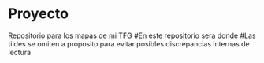 # Proyecto
Repositorio para los mapas de mi TFG
#En este repositorio sera donde 
#Las tildes se omiten a proposito para evitar posibles discrepancias internas de lectura
